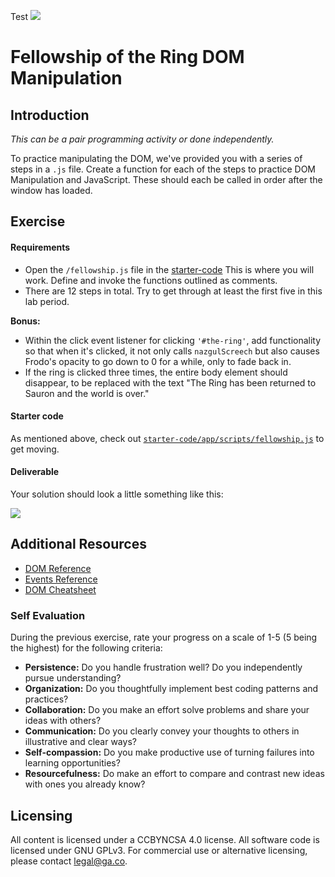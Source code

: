 <!--
Market: NY
-->
Test
![](https://ga-dash.s3.amazonaws.com/production/assets/logo-9f88ae6c9c3871690e33280fcf557f33.png)

# Fellowship of the Ring DOM Manipulation

## Introduction

*This can be a pair programming activity or done independently.*

To practice manipulating the DOM, we've provided you with a series of steps in a `.js` file.  Create a function for each of the steps to practice DOM Manipulation and JavaScript. These should each be called in order after the window has loaded.

## Exercise

#### Requirements

- Open the `/fellowship.js` file in the [starter-code](starter-code/app/) This is where you will work. Define and invoke the functions outlined as comments.
- There are 12 steps in total.  Try to get through at least the first five in this lab period.

**Bonus:**

- Within the click event listener for clicking `'#the-ring'`, add functionality so that when it's clicked, it not only calls `nazgulScreech` but also causes Frodo's opacity to go down to 0 for a while, only to fade back in.
- If the ring is clicked three times, the entire body element should disappear, to be replaced with the text "The Ring has been returned to Sauron and the world is over."

#### Starter code

As mentioned above, check out [`starter-code/app/scripts/fellowship.js`](starter-code/app/scripts/fellowship.js) to get moving.

#### Deliverable

Your solution should look a little something like this:

<img src="https://i.imgur.com/3EvFXEt.png">

## Additional Resources

- [DOM Reference](https://developer.mozilla.org/en-US/docs/DOM/DOM_Reference)
- [Events Reference](https://developer.mozilla.org/en-US/docs/Web/Events)
- [DOM Cheatsheet](http://christianheilmann.com/stuff/JavaScript-DOM-Cheatsheet.pdf)

### Self Evaluation

During the previous exercise, rate your progress on a scale of 1-5 (5 being the highest) for the following criteria:

- **Persistence:** Do you handle frustration well? Do you independently pursue understanding?
- **Organization:** Do you thoughtfully implement best coding patterns and practices?
- **Collaboration:** Do you make an effort solve problems and share your ideas with others?
- **Communication:** Do you clearly convey your thoughts to others in illustrative and clear ways?
- **Self-compassion:** Do you make productive use of turning failures into learning opportunities?
- **Resourcefulness:** Do make an effort to compare and contrast new ideas with ones you already know? 

## Licensing
All content is licensed under a CC­BY­NC­SA 4.0 license.
All software code is licensed under GNU GPLv3. For commercial use or alternative licensing, please contact legal@ga.co.
